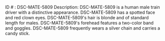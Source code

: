 ID # : DSC-MATE-5809
Description: DSC-MATE-5809 is a human male train driver with a distinctive appearance. DSC-MATE-5809 has a spotted face and red clown eyes. DSC-MATE-5809's hair is blonde and of standard length for males. DSC-MATE-5809's forehead features a two-color band and goggles. DSC-MATE-5809 frequently wears a silver chain and carries a candy stick.
